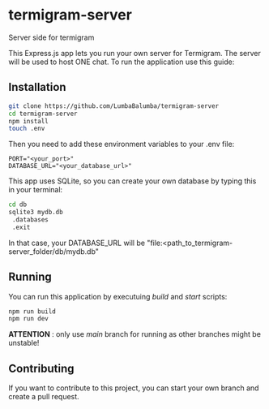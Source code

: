 # termigram-server
Server side for termigram

This Express.js app lets you run your own server for Termigram. The server will be used to host ONE chat. To run the application use this guide:

## Installation

```bash
git clone https://github.com/LumbaBalumba/termigram-server
cd termigram-server
npm install
touch .env
```

Then you need to add these environment variables to your .env file:
```
PORT="<your_port>"
DATABASE_URL="<your_database_url>"
```

This app uses SQLite, so you can create your own database by typing this in your terminal:
```bash
cd db
sqlite3 mydb.db
 .databases
 .exit
```

In that case, your DATABASE_URL will be "file:<path_to_termigram-server_folder/db/mydb.db"


## Running
You can run this application by executuing _build_ and _start_ scripts:
```bash
npm run build
npm run dev
```

**ATTENTION** : only use _main_ branch for running as other branches might be unstable!

## Contributing
If you want to contribute to this project, you can start your own branch and create a pull request.
